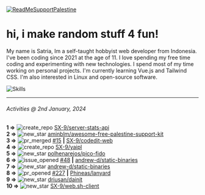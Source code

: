 [![ReadMeSupportPalestine](https://github.com/Safouene1/support-palestine-banner/blob/master/banner-support.svg)](https://github.com/Safouene1/support-palestine-banner)
# hi, i make random stuff 4 fun!

My name is Satria, Im a self-taught hobbyist web developer from Indonesia. I've been coding since 2021 at the age of 11. I love spending my free time coding and experimenting with new technologies. I spend most of my time working on personal projects. I'm currently learning Vue.js and Tailwind CSS. I'm also interested in Linux and open-source software.

![Skills](https://skillicons.dev/icons?i=md,py,raspberrypi,replit,neovim,vercel,bash,express,vite,vue,firebase,linux,nodejs,vscode,github,twitter,ts,html,css,js,discord,git&theme=dark)

---

<!--RECENT_ACTIVITY:last_update-->
###### Activities @ 2nd January, 2024
<!--RECENT_ACTIVITY:last_update_end-->

<!--RECENT_ACTIVITY:start-->
**1 =>** ![create_repo](https://cdn.jsdelivr.net/gh/Readme-Workflows/Readme-Icons@main/icons/octicons/Repository.svg) [SX-9/server-stats-api](https://github.com/SX-9/server-stats-api)<br>
**2 =>** ![new_star](https://cdn.jsdelivr.net/gh/Readme-Workflows/Readme-Icons@main/icons/octicons/StarredRepositoryYellow.svg) [aminblm/awesome-free-palestine-support-kit](https://github.com/aminblm/awesome-free-palestine-support-kit)<br>
**3 =>** ![pr_merged](https://cdn.jsdelivr.net/gh/Readme-Workflows/Readme-Icons@main/icons/octicons/PullRequestMerged.svg) [#15](https://github.com/SX-9/codedit-web/pull/15) **|** [SX-9/codedit-web](https://github.com/SX-9/codedit-web)<br>
**4 =>** ![create_repo](https://cdn.jsdelivr.net/gh/Readme-Workflows/Readme-Icons@main/icons/octicons/Repository.svg) [SX-9/yaipl](https://github.com/SX-9/yaipl)<br>
**5 =>** ![new_star](https://cdn.jsdelivr.net/gh/Readme-Workflows/Readme-Icons@main/icons/octicons/StarredRepositoryYellow.svg) [polhenarejos/pico-fido](https://github.com/polhenarejos/pico-fido)<br>
**6 =>** ![issue_opened](https://cdn.jsdelivr.net/gh/Readme-Workflows/Readme-Icons@main/icons/octicons/IssueOpened.svg) [#48](https://github.com/andrew-d/static-binaries/issues/48) **|** [andrew-d/static-binaries](https://github.com/andrew-d/static-binaries)<br>
**7 =>** ![new_star](https://cdn.jsdelivr.net/gh/Readme-Workflows/Readme-Icons@main/icons/octicons/StarredRepositoryYellow.svg) [andrew-d/static-binaries](https://github.com/andrew-d/static-binaries)<br>
**8 =>** ![pr_opened](https://cdn.jsdelivr.net/gh/Readme-Workflows/Readme-Icons@main/icons/octicons/PullRequestOpened.svg) [#227](https://github.com/Phineas/lanyard/pull/227) **|** [Phineas/lanyard](https://github.com/Phineas/lanyard)<br>
**9 =>** ![new_star](https://cdn.jsdelivr.net/gh/Readme-Workflows/Readme-Icons@main/icons/octicons/StarredRepositoryYellow.svg) [driusan/dainit](https://github.com/driusan/dainit)<br>
**10 =>** ![new_star](https://cdn.jsdelivr.net/gh/Readme-Workflows/Readme-Icons@main/icons/octicons/StarredRepositoryYellow.svg) [SX-9/web.sh-client](https://github.com/SX-9/web.sh-client)<br>
<!--RECENT_ACTIVITY:end-->

